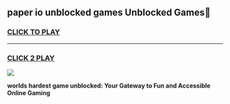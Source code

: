 
## paper io unblocked games Unblocked Games👋
<h3>
<a href="https://premium.freeplayer.one?title=paper_io_unblocked_games&ref=16F">CLICK TO PLAY</a></h3>
<hr>

<h3>
<a href="https://premium.freeplayer.one?title=paper_io_unblocked_games&ref=16F">CLICK 2 PLAY</a>
  
</h3>

<a href="https://premium.freeplayer.one?title=paper_io_unblocked_games&ref=16F/"><img src="https://clearcache.store/games.png"></a>


**worlds hardest game unblocked: Your Gateway to Fun and Accessible Online Gaming**
